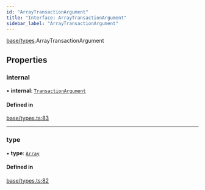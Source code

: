 ```yaml
---
id: "ArrayTransactionArgument"
title: "Interface: ArrayTransactionArgument"
sidebar_label: "ArrayTransactionArgument"
---
```


[base/types](../../../../modules/Base/Types/Types.md).ArrayTransactionArgument

## Properties

### internal

• **internal**: [`TransactionArgument`](../../../../modules/Base/Types/Types.md#transactionargument)

#### Defined in

[base/types.ts:83](https://github.com/PolymeshAssociation/polymesh-sdk/blob/3cc570ade/src/base/types.ts#L83)

___

### type

• **type**: [`Array`](../../../../enums/Base/Types/TransactionArgumentType/TransactionArgumentType.md#array)

#### Defined in

[base/types.ts:82](https://github.com/PolymeshAssociation/polymesh-sdk/blob/3cc570ade/src/base/types.ts#L82)

